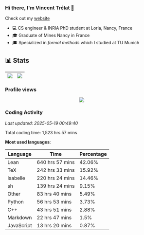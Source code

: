 ### Hi there, I'm Vincent Trélat 👋

Check out my [website](https://vtrelat.github.io)

-   💻 CS engineer & INRIA PhD student at Loria, Nancy, France
-   🎓 Graduate of Mines Nancy in France
-   🎓 Specialized in _formal methods_ which I studied at TU Munich

## 📊 **Stats**

| <img align="center" src="https://readme-stats.clckblog.space/api?username=VTrelat&show_icons=true&include_all_commits=true&theme=tokyonight&hide_border=true" /> | <img align="center" src="https://readme-stats.clckblog.space/api/top-langs/?username=VTrelat&layout=compact&theme=tokyonight&hide_border=true" /> |
| ---------------------------------------------------------------------------------------------------------------------------------------------------------------- | ------------------------------------------------------------------------------------------------------------------------------------------------- |

### Profile views

<p align="center">
 <img src="https://profile-counter.glitch.me/VTrelat/count.svg" />
</p>

<!--automations-->
### Coding Activity
_Last updated: 2025-05-19 00:49:40_

Total coding time: 1,523 hrs 57 mins

**Most used languages**:

| Language | Time | Percentage |
| ------------- | ------------- | ------------- |
| Lean | 640 hrs 57 mins | 42.06% |
| TeX | 242 hrs 33 mins | 15.92% |
| Isabelle | 220 hrs 24 mins | 14.46% |
| sh | 139 hrs 24 mins | 9.15% |
| Other | 83 hrs 40 mins | 5.49% |
| Python | 56 hrs 53 mins | 3.73% |
| C++ | 43 hrs 51 mins | 2.88% |
| Markdown | 22 hrs 47 mins | 1.5% |
| JavaScript | 13 hrs 20 mins | 0.87% |

